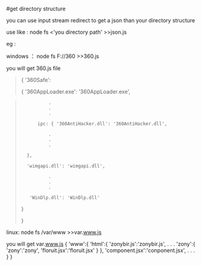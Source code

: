 #get directory structure

you can use input stream redirect to get a json than  your directory structure

use like :  node fs <'you directory path' >>json.js

eg :

windows ：  node fs F://360 >>360.js

you will get 360.js file

>{ '360Safe':
>
>   {	'360AppLoader.exe': '360AppLoader.exe',

>   			.
>   			.
>   			.
>
>   		ipc: { '360AntiHacker.dll': '360AntiHacker.dll',
>
>      			.
>      			.
>      			.
>
>      	},
>
>      	'wimgapi.dll': 'wimgapi.dll',
>
>      			.
>      			.
>      			.
>
>        'WinDlp.dll': 'WinDlp.dll'
>
>    }
>
>}


linux:  node fs /var/www >>var.www.js

you will get var.www.js
{
	'www':{
		'html':{
			'zonybir.js':'zonybir.js',
				.
				.
				.
			'zony':{
				'zony':'zony',
				'floruit.jsx':'floruit.jsx'
			}
		},
		'component.jsx':'conponent.jsx',
				.
				.
				.
	}
}
